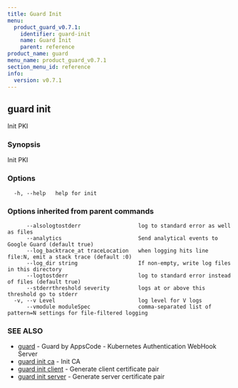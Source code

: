 ```yaml
---
title: Guard Init
menu:
  product_guard_v0.7.1:
    identifier: guard-init
    name: Guard Init
    parent: reference
product_name: guard
menu_name: product_guard_v0.7.1
section_menu_id: reference
info:
  version: v0.7.1
---
```


## guard init

Init PKI

### Synopsis

Init PKI

### Options

```
  -h, --help   help for init
```

### Options inherited from parent commands

```
      --alsologtostderr                  log to standard error as well as files
      --analytics                        Send analytical events to Google Guard (default true)
      --log_backtrace_at traceLocation   when logging hits line file:N, emit a stack trace (default :0)
      --log_dir string                   If non-empty, write log files in this directory
      --logtostderr                      log to standard error instead of files (default true)
      --stderrthreshold severity         logs at or above this threshold go to stderr
  -v, --v Level                          log level for V logs
      --vmodule moduleSpec               comma-separated list of pattern=N settings for file-filtered logging
```

### SEE ALSO

* [guard](/products/guard/v0.7.1/reference/guard)	 - Guard by AppsCode - Kubernetes Authentication WebHook Server
* [guard init ca](/products/guard/v0.7.1/reference/guard_init_ca)	 - Init CA
* [guard init client](/products/guard/v0.7.1/reference/guard_init_client)	 - Generate client certificate pair
* [guard init server](/products/guard/v0.7.1/reference/guard_init_server)	 - Generate server certificate pair

